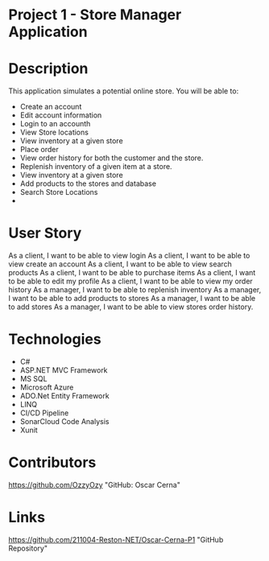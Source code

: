 # Project 1 - Store Manager Application

Description
=============
This application simulates a potential online store. You will be able to:
<ul>
<li>Create an account</li>
<li>Edit account information</li>
<li>Login to an accounth</li>
<li>View Store locations</li>
<li>View inventory at a given store</li>
<li>Place order</li>
<li>View order history for both the customer and the store.</li>
<li>Replenish inventory of a given item at a store.</li>
<li>View inventory at a given store</li>
<li>Add products to the stores and database</li>
<li>Search Store Locations<li>
</ul>

User Story
=============
As a client, I want to be able to view login As a client, I want to be able to view create an account As a client, I want to be able to view search products As a client, I want to be able to purchase items As a client, I want to be able to edit my profile As a client, I want to be able to view my order history As a manager, I want to be able to replenish inventory As a manager, I want to be able to add products to stores As a manager, I want to be able to add stores As a manager, I want to be able to view stores order history.

Technologies
=============
<ul>
<li>C#</li>
<li>ASP.NET MVC Framework</li>
<li>MS SQL</li>
<li>Microsoft Azure</li>
<li>ADO.Net Entity Framework</li>
<li>LINQ</li>
<li>CI/CD Pipeline</li>
<li>SonarCloud Code Analysis</li>
<li>Xunit</li>
</ul>

Contributors
=============
https://github.com/OzzyOzy "GitHub: Oscar Cerna"

Links
=============
https://github.com/211004-Reston-NET/Oscar-Cerna-P1 "GitHub Repository"
